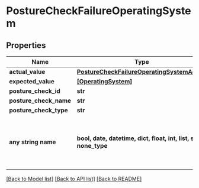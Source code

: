 # PostureCheckFailureOperatingSystem


## Properties
Name | Type | Description | Notes
------------ | ------------- | ------------- | -------------
**actual_value** | [**PostureCheckFailureOperatingSystemActual**](PostureCheckFailureOperatingSystemActual.md) |  | 
**expected_value** | [**[OperatingSystem]**](OperatingSystem.md) |  | 
**posture_check_id** | **str** |  | 
**posture_check_name** | **str** |  | 
**posture_check_type** | **str** |  | 
**any string name** | **bool, date, datetime, dict, float, int, list, str, none_type** | any string name can be used but the value must be the correct type | [optional]

[[Back to Model list]](../README.md#documentation-for-models) [[Back to API list]](../README.md#documentation-for-api-endpoints) [[Back to README]](../README.md)



